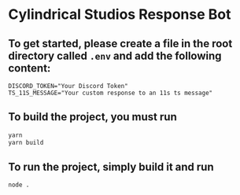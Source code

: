 # Cylindrical Studios Response Bot

## To get started, please create a file in the root directory called `.env` and add the following content:
```env
DISCORD_TOKEN="Your Discord Token"
TS_11S_MESSAGE="Your custom response to an 11s ts message"
```

## To build the project, you must run
```bash
yarn
yarn build
```

## To run the project, simply build it and run
```bash
node .
```


